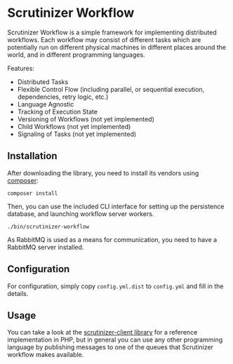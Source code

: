 # Scrutinizer Workflow

Scrutinizer Workflow is a simple framework for implementing distributed workflows. Each workflow may consist of
different tasks which are potentially run on different physical machines in different places around the world, and
in different programming languages.

Features:

- Distributed Tasks
- Flexible Control Flow (including parallel, or sequential execution, dependencies, retry logic, etc.)
- Language Agnostic
- Tracking of Execution State
- Versioning of Workflows (not yet implemented)
- Child Workflows (not yet implemented)
- Signaling of Tasks (not yet implemented)


## Installation

After downloading the library, you need to install its vendors using [composer](https://getcomposer.org):

```
composer install
```

Then, you can use the included CLI interface for setting up the persistence database, and launching workflow server
workers.

```
./bin/scrutinizer-workflow
```

As RabbitMQ is used as a means for communication, you need to have a RabbitMQ server installed.


## Configuration

For configuration, simply copy ``config.yml.dist`` to ``config.yml`` and fill in the details.


## Usage

You can take a look at the [scrutinizer-client library](https://github.com/scrutinizer-ci/workflow-php-client) for a
reference implementation in PHP, but in general you can use any other programming language by publishing messages to
one of the queues that Scrutinizer workflow makes available.